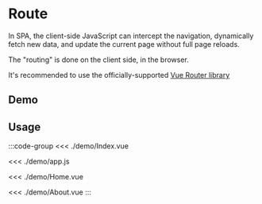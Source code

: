 # Route

In SPA, the client-side JavaScript can intercept the navigation, dynamically fetch new data, and update the current page without full page reloads.

The "routing" is done on the client side, in the browser.

It's recommended to use the officially-supported [Vue Router library](https://router.vuejs.org/)

## Demo

<script setup>
  import Demo from './demo/Index.vue'
</script>

<DemoContainer>
  <Demo/>
</DemoContainer>

## Usage

:::code-group
<<< ./demo/Index.vue

<<< ./demo/app.js

<<< ./demo/Home.vue

<<< ./demo/About.vue
:::
